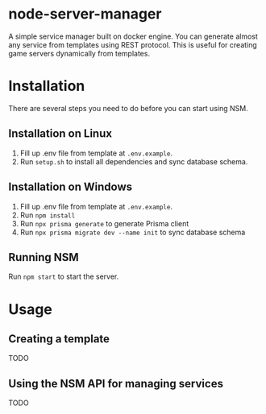 # node-server-manager
A simple service manager built on docker engine. You can generate almost any service from templates using REST protocol. This is useful for creating game servers dynamically from templates.

# Installation
There are several steps you need to do before you can start using NSM.

## Installation on Linux
1. Fill up .env file from template at `.env.example`.
2. Run `setup.sh` to install all dependencies and sync database schema.

## Installation on Windows
1. Fill up .env file from template at `.env.example`.
2. Run `npm install`
3. Run `npx prisma generate` to generate Prisma client
4. Run `npx prisma migrate dev --name init` to sync database schema

## Running NSM
Run `npm start` to start the server.

# Usage
## Creating a template
TODO
## Using the NSM API for managing services
TODO
